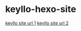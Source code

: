 # keyllo-hexo-site

[keyllo site url 1](https://kinglyjn.github.io/keyllo-hexo-site)
[keyllo site url 2](http://www.keyllo.com)

